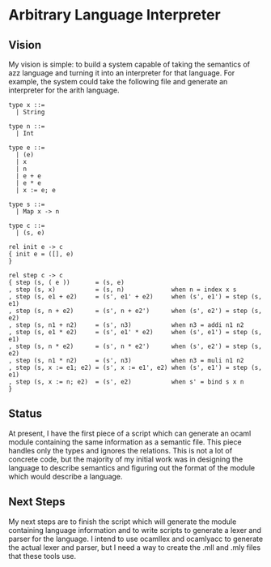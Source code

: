 # Arbitrary Language Interpreter

## Vision

My vision is simple: to build a system capable of taking the semantics of azz language and turning it into an interpreter for that language. For example, the system could take the following file and generate an interpreter for the arith language.

    type x ::=
      | String

    type n ::=
      | Int

    type e ::=
      | (e)
      | x
      | n
      | e + e
      | e * e
      | x := e; e

    type s ::=
      | Map x -> n

    type c ::=
      | (s, e)
      
    rel init e -> c
    { init e = ([], e)
    }

    rel step c -> c
    { step (s, ( e ))       = (s, e)
    , step (s, x)           = (s, n)             when n = index x s
    , step (s, e1 + e2)     = (s', e1' + e2)     when (s', e1') = step (s, e1) 
    , step (s, n + e2)      = (s', n + e2')      when (s', e2') = step (s, e2)
    , step (s, n1 + n2)     = (s', n3)           when n3 = addi n1 n2
    , step (s, e1 * e2)     = (s', e1' * e2)     when (s', e1') = step (s, e1)
    , step (s, n * e2)      = (s', n * e2')      when (s', e2') = step (s, e2)
    , step (s, n1 * n2)     = (s', n3)           when n3 = muli n1 n2
    , step (s, x := e1; e2) = (s', x := e1', e2) when (s', e1') = step (s, e1)
    , step (s, x := n; e2)  = (s', e2)           when s' = bind s x n
    }

## Status

At present, I have the first piece of a script which can generate an ocaml module containing the same information as a semantic file. This piece handles only the types and ignores the relations. This is not a lot of concrete code, but the majority of my initial work was in designing the language to describe semantics and figuring out the format of the module which would describe a language.

## Next Steps

My next steps are to finish the script which will generate the module containing language information and to write scripts to generate a lexer and parser for the language. I intend to use ocamllex and ocamlyacc to generate the actual lexer and parser, but I need a way to create the .mll and .mly files that these tools use.
